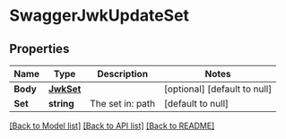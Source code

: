 # SwaggerJwkUpdateSet

## Properties
Name | Type | Description | Notes
------------ | ------------- | ------------- | -------------
**Body** | [**JwkSet**](jwkSet.md) |  | [optional] [default to null]
**Set** | **string** | The set in: path | [default to null]

[[Back to Model list]](../README.md#documentation-for-models) [[Back to API list]](../README.md#documentation-for-api-endpoints) [[Back to README]](../README.md)


